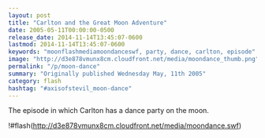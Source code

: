 ```yaml
---
layout: post
title: "Carlton and the Great Moon Adventure"
date: 2005-05-11T00:00:00-0500
release_date: 2014-11-14T13:45:07-0600
lastmod: 2014-11-14T13:45:07-0600
keywords: "moonflashmediamoondanceswf, party, dance, carlton, episode"
image: "http://d3e878vmunx8cm.cloudfront.net/media/moondance_thumb.png"
permalink: "/p/moon-dance"
summary: "Originally published Wednesday May, 11th 2005"
category: flash
hashtag: "#axisofstevil_moon-dance"
---
```


The episode in which Carlton has a dance party on the moon.

!#flash(http://d3e878vmunx8cm.cloudfront.net/media/moondance.swf)
